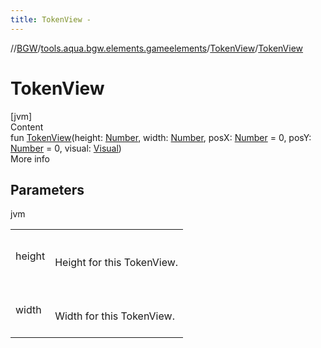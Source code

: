 ```yaml
---
title: TokenView -
---
```

//[BGW](../../../index.md)/[tools.aqua.bgw.elements.gameelements](../index.md)/[TokenView](index.md)/[TokenView](-token-view.md)



# TokenView  
[jvm]  
Content  
fun [TokenView](-token-view.md)(height: [Number](https://kotlinlang.org/api/latest/jvm/stdlib/kotlin/-number/index.html), width: [Number](https://kotlinlang.org/api/latest/jvm/stdlib/kotlin/-number/index.html), posX: [Number](https://kotlinlang.org/api/latest/jvm/stdlib/kotlin/-number/index.html) = 0, posY: [Number](https://kotlinlang.org/api/latest/jvm/stdlib/kotlin/-number/index.html) = 0, visual: [Visual](../../tools.aqua.bgw.visual/-visual/index.md))  
More info  


## Parameters  
  
jvm  
  
| | |
|---|---|
| <a name="tools.aqua.bgw.elements.gameelements/TokenView/TokenView/#kotlin.Number#kotlin.Number#kotlin.Number#kotlin.Number#tools.aqua.bgw.visual.Visual/PointingToDeclaration/"></a>height| <a name="tools.aqua.bgw.elements.gameelements/TokenView/TokenView/#kotlin.Number#kotlin.Number#kotlin.Number#kotlin.Number#tools.aqua.bgw.visual.Visual/PointingToDeclaration/"></a><br><br>Height for this TokenView.<br><br>|
| <a name="tools.aqua.bgw.elements.gameelements/TokenView/TokenView/#kotlin.Number#kotlin.Number#kotlin.Number#kotlin.Number#tools.aqua.bgw.visual.Visual/PointingToDeclaration/"></a>width| <a name="tools.aqua.bgw.elements.gameelements/TokenView/TokenView/#kotlin.Number#kotlin.Number#kotlin.Number#kotlin.Number#tools.aqua.bgw.visual.Visual/PointingToDeclaration/"></a><br><br>Width for this TokenView.<br><br>|
  
  




